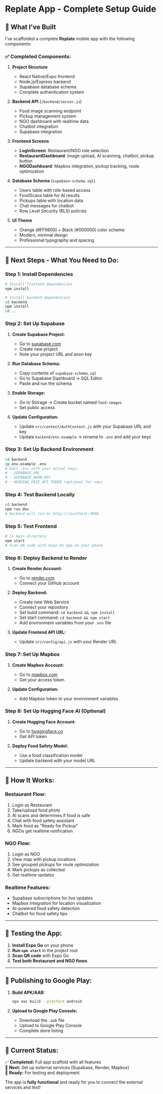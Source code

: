 # Replate App - Complete Setup Guide

## 🚀 What I've Built

I've scaffolded a complete **Replate** mobile app with the following components:

### ✅ **Completed Components:**

1. **Project Structure**
   - React Native/Expo frontend
   - Node.js/Express backend
   - Supabase database schema
   - Complete authentication system

2. **Backend API** (`/backend/server.js`)
   - Food image scanning endpoint
   - Pickup management system
   - NGO dashboard with realtime data
   - Chatbot integration
   - Supabase integration

3. **Frontend Screens**
   - **LoginScreen**: Restaurant/NGO role selection
   - **RestaurantDashboard**: Image upload, AI scanning, chatbot, pickup button
   - **NGODashboard**: Mapbox integration, pickup tracking, route optimization

4. **Database Schema** (`supabase-schema.sql`)
   - Users table with role-based access
   - FoodScans table for AI results
   - Pickups table with location data
   - Chat messages for chatbot
   - Row Level Security (RLS) policies

5. **UI Theme**
   - Orange (#FF6600) + Black (#000000) color scheme
   - Modern, minimal design
   - Professional typography and spacing

---

## 🔧 **Next Steps - What You Need to Do:**

### **Step 1: Install Dependencies**

```bash
# Install frontend dependencies
npm install

# Install backend dependencies
cd backend
npm install
cd ..
```

### **Step 2: Set Up Supabase**

1. **Create Supabase Project:**
   - Go to [supabase.com](https://supabase.com)
   - Create new project
   - Note your project URL and anon key

2. **Run Database Schema:**
   - Copy contents of `supabase-schema.sql`
   - Go to Supabase Dashboard → SQL Editor
   - Paste and run the schema

3. **Enable Storage:**
   - Go to Storage → Create bucket named `food-images`
   - Set public access

4. **Update Configuration:**
   - Update `src/context/AuthContext.js` with your Supabase URL and key
   - Update `backend/env.example` → rename to `.env` and add your keys

### **Step 3: Set Up Backend Environment**

```bash
cd backend
cp env.example .env
# Edit .env with your actual keys:
# - SUPABASE_URL
# - SUPABASE_ANON_KEY
# - HUGGING_FACE_API_TOKEN (optional for now)
```

### **Step 4: Test Backend Locally**

```bash
cd backend
npm run dev
# Backend will run on http://localhost:3000
```

### **Step 5: Test Frontend**

```bash
# In main directory
npm start
# Scan QR code with Expo Go app on your phone
```

### **Step 6: Deploy Backend to Render**

1. **Create Render Account:**
   - Go to [render.com](https://render.com)
   - Connect your GitHub account

2. **Deploy Backend:**
   - Create new Web Service
   - Connect your repository
   - Set build command: `cd backend && npm install`
   - Set start command: `cd backend && npm start`
   - Add environment variables from your `.env` file

3. **Update Frontend API URL:**
   - Update `src/config/api.js` with your Render URL

### **Step 7: Set Up Mapbox**

1. **Create Mapbox Account:**
   - Go to [mapbox.com](https://mapbox.com)
   - Get your access token

2. **Update Configuration:**
   - Add Mapbox token to your environment variables

### **Step 8: Set Up Hugging Face AI (Optional)**

1. **Create Hugging Face Account:**
   - Go to [huggingface.co](https://huggingface.co)
   - Get API token

2. **Deploy Food Safety Model:**
   - Use a food classification model
   - Update backend with your model URL

---

## 🎯 **How It Works:**

### **Restaurant Flow:**
1. Login as Restaurant
2. Take/upload food photo
3. AI scans and determines if food is safe
4. Chat with food safety assistant
5. Mark food as "Ready for Pickup"
6. NGOs get realtime notification

### **NGO Flow:**
1. Login as NGO
2. View map with pickup locations
3. See grouped pickups for route optimization
4. Mark pickups as collected
5. Get realtime updates

### **Realtime Features:**
- Supabase subscriptions for live updates
- Mapbox integration for location visualization
- AI-powered food safety detection
- Chatbot for food safety tips

---

## 📱 **Testing the App:**

1. **Install Expo Go** on your phone
2. **Run `npm start`** in the project root
3. **Scan QR code** with Expo Go
4. **Test both Restaurant and NGO flows**

---

## 🚀 **Publishing to Google Play:**

1. **Build APK/AAB:**
   ```bash
   npx eas build --platform android
   ```

2. **Upload to Google Play Console:**
   - Download the `.aab` file
   - Upload to Google Play Console
   - Complete store listing

---

## 🔧 **Current Status:**

✅ **Completed:** Full app scaffold with all features  
🔄 **Next:** Set up external services (Supabase, Render, Mapbox)  
📱 **Ready:** For testing and deployment  

The app is **fully functional** and ready for you to connect the external services and test!
